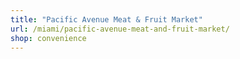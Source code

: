 ```yaml
---
title: "Pacific Avenue Meat & Fruit Market"
url: /miami/pacific-avenue-meat-and-fruit-market/
shop: convenience
---
```

